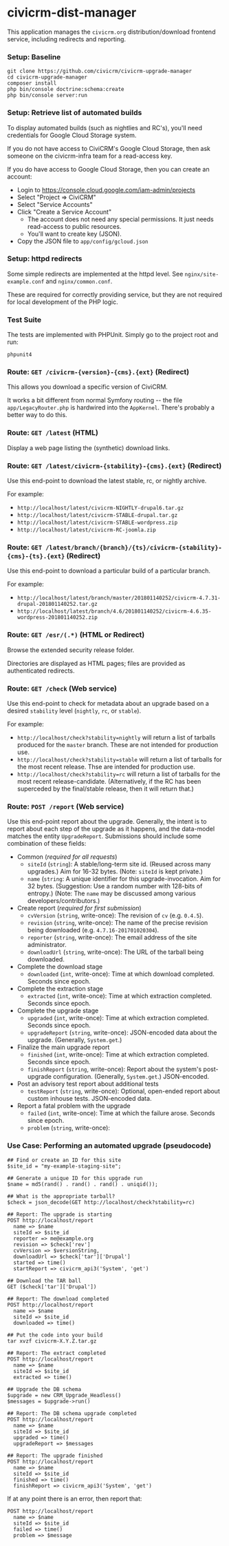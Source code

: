 # civicrm-dist-manager

This application manages the `civicrm.org` distribution/download frontend
service, including redirects and reporting.

### Setup: Baseline

```
git clone https://github.com/civicrm/civicrm-upgrade-manager
cd civicrm-upgrade-manager
composer install
php bin/console doctrine:schema:create
php bin/console server:run
```

### Setup: Retrieve list of automated builds

To display automated builds (such as nightlies and RC's), you'll need
credentials for Google Cloud Storage system.

If you do not have access to CiviCRM's Google Cloud Storage, then ask
someone on the civicrm-infra team for a read-access key.

If you do have access to Google Cloud Storage, then you can create an
account:

 * Login to https://console.cloud.google.com/iam-admin/projects
 * Select "Project => CiviCRM"
 * Select "Service Accounts"
 * Click "Create a Service Account"
   * The account does not need any special permissions. It just needs read-access to public resources.
   * You'll want to create key (JSON).
 * Copy the JSON file to `app/config/gcloud.json`


### Setup: httpd redirects

Some simple redirects are implemented at the httpd level.  See
`nginx/site-example.conf` and `nginx/common.conf`.

These are required for correctly providing service, but they are not
required for local development of the PHP logic.

### Test Suite

The tests are implemented with PHPUnit. Simply go to the project root and run:

```
phpunit4
```

### Route: `GET /civicrm-{version}-{cms}.{ext}` (Redirect)

This allows you download a specific version of CiviCRM.

It works a bit different from normal Symfony routing -- the file
`app/LegacyRouter.php` is hardwired into the `AppKernel`. There's
probably a better way to do this.

### Route: `GET /latest` (HTML)

Display a web page listing the (synthetic) download links.

### Route: `GET /latest/civicrm-{stability}-{cms}.{ext}` (Redirect)

Use this end-point to download the latest stable, rc, or nightly archive.

For example:

 * `http://localhost/latest/civicrm-NIGHTLY-drupal6.tar.gz`
 * `http://localhost/latest/civicrm-STABLE-drupal.tar.gz`
 * `http://localhost/latest/civicrm-STABLE-wordpress.zip`
 * `http://localhost/latest/civicrm-RC-joomla.zip`


### Route: `GET /latest/branch/{branch}/{ts}/civicrm-{stability}-{cms}-{ts}.{ext}` (Redirect)

Use this end-point to download a particular build of a particular branch.

For example:

 * `http://localhost/latest/branch/master/201801140252/civicrm-4.7.31-drupal-201801140252.tar.gz`
 * `http://localhost/latest/branch/4.6/201801140252/civicrm-4.6.35-wordpress-201801140252.zip`

### Route: `GET /esr/(.*)` (HTML or Redirect)

Browse the extended security release folder.

Directories are displayed as HTML pages; files are provided as authenticated
redirects.

### Route: `GET /check` (Web service)

Use this end-point to check for metadata about an upgrade
based on a desired `stability` level (`nightly`, `rc`, or `stable`).

For example:

 * `http://localhost/check?stability=nightly` will return a list of tarballs
   produced for the `master` branch. These are not intended for production use.
 * `http://localhost/check?stability=stable` will return a list of tarballs
   for the most recent release. Thse are intended for production use.
 * `http://localhost/check?stability=rc` will return a list of tarballs
   for the most recent release-candidate. (Alternatively, if the RC has been
   superceded by the final/stable release, then it will return that.)

### Route: `POST /report` (Web service)

Use this end-point report about the upgrade.  Generally, the intent is to
report about each step of the upgrade as it happens, and the data-model
matches the entity `UpgradeReport`.  Submissions should include some
combination of these fields:

 * Common (_required for all requests_)
   * `siteId` (`string`): A stable/long-term site id. (Reused across many upgrades.) Aim for 16-32 bytes. (Note: `siteId` is kept private.)
   * `name` (`string`: A unique identifier for this upgrade-invocation. Aim for 32 bytes. (Suggestion: Use a random number with 128-bits of entropy.) (Note: The `name` may be discussed among various developers/contributors.)
 * Create report (_required for first submission_)
   * `cvVersion` (`string`, write-once): The revision of `cv` (e.g. `0.4.5`).
   * `revision` (`string`, write-once): The name of the precise revision being downloaded (e.g. `4.7.16-201701020304`).
   * `reporter` (`string`, write-once): The email address of the site administrator.
   * `downloadUrl` (`string`, write-once): The URL of the tarball being downloaded.
 * Complete the download stage
   * `downloaded` (`int`, write-once): Time at which download completed. Seconds since epoch.
 * Complete the extraction stage
   * `extracted` (`int`, write-once): Time at which extraction completed. Seconds since epoch.
 * Complete the upgrade stage
   * `upgraded` (`int`, write-once): Time at which extraction completed. Seconds since epoch.
   * `upgradeReport` (`string`, write-once): JSON-encoded data about the upgrade. (Generally, `System.get`.)
 * Finalize the main upgrade report
   * `finished` (`int`, write-once): Time at which extraction completed. Seconds since epoch.
   * `finishReport` (`string`, write-once): Report about the system's post-upgrade configuration. (Generally, `System.get`.) JSON-encoded.
 * Post an advisory test report about additional tests
   * `testReport` (`string`, write-once): Optional, open-ended report about custom inhouse tests. JSON-encoded data.
 * Report a fatal problem with the upgrade
   * `failed` (`int`, write-once): Time at which the failure arose. Seconds since epoch.
   * `problem` (`string`, write-once):

### Use Case: Performing an automated upgrade (pseudocode)

```
## Find or create an ID for this site
$site_id = "my-example-staging-site";

## Generate a unique ID for this upgrade run
$name = md5(rand() . rand() . rand() . uniqid());

## What is the appropriate tarball?
$check = json_decode(GET http://localhost/check?stability=rc)

## Report: The upgrade is starting
POST http://localhost/report
  name => $name
  siteId => $site_id
  reporter => me@example.org
  revision => $check['rev']
  cvVersion => $versionString,
  downloadUrl => $check['tar']['Drupal']
  started => time()
  startReport => civicrm_api3('System', 'get')

## Download the TAR ball
GET ($check['tar']['Drupal'])

## Report: The download completed
POST http://localhost/report
  name => $name
  siteId => $site_id
  downloaded => time()

## Put the code into your build
tar xvzf civicrm-X.Y.Z.tar.gz

## Report: The extract completed
POST http://localhost/report
  name => $name
  siteId => $site_id
  extracted => time()

## Upgrade the DB schema
$upgrade = new CRM_Upgrade_Headless()
$messages = $upgrade->run()

## Report: The DB schema upgrade completed
POST http://localhost/report
  name => $name
  siteId => $site_id
  upgraded => time()
  upgradeReport => $messages

## Report: The upgrade finished
POST http://localhost/report
  name => $name
  siteId => $site_id
  finished => time()
  finishReport => civicrm_api3('System', 'get')
```

If at any point there is an error, then report that:

```
POST http://localhost/report
  name => $name
  siteId => $site_id
  failed => time()
  problem => $message
```
